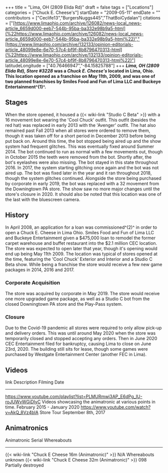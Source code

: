 +++
title = "Lima, OH (2809 Elida Rd)"
draft = false
tags = ["Locations"]
categories = ["Chuck E. Cheese's"]
startDate = "2009-05-11"
endDate = ""
contributors = ["Ceclife13","BurgersNuggs445","ThatBoiCydalan"]
citations = ["[https://www.limaohio.com/archive/126082/news-local_news-article_6659d000-eeb7-544b-95ba-ba332e98b9a5-html](%22https://www.limaohio.com/archive/126082/news-local_news-article_6659d000-eeb7-544b-95ba-ba332e98b9a5-html%22)","[https://www.limaohio.com/archive/132133/opinion-editorials-article_48099e8e-6e70-57c4-bf9f-8b8796470313-html](%22https://www.limaohio.com/archive/132133/opinion-editorials-article_48099e8e-6e70-57c4-bf9f-8b8796470313-html%22)"]
latitudeLongitude = ["40.76466947","-84.15825788"]
+++
***Lima, OH (2809 Elida Rd), Store #3228* was a *Chuck E. Cheese's* located in Lima, Ohio.
This location opened as a franchise on May 11th, 2009, and was one of two planned franchises by Smiles Food and Fun of Lima LLC and Buckeye Entertainment^(1)^.**

## Stages

When the store opened, it housed a {{< wiki-link "Studio C Beta" >}} with a 16 movement bot wearing the 'Cool Chuck' outfit. This outfit (besides the red hat) was replaced in early 2013 with the 'Avenger' outfit. The hat also remained past Fall 2013 when all stores were ordered to remove them, though it was taken off for a short period in December 2013 before being put back on. Around this time, the bot stopped being aired up and the show system had frequent glitches. This was eventually fixed around Summer 2014. The bot continued to run as normal with a few movements out, though in October 2015 the teeth were removed from the bot. Shortly after, the bot's eyelashes were also missing. The bot stayed in this state throughout 2016. In 2017, the system starting glitching once again and the bot was not aired up. The bot was fixed later in the year and it ran throughout 2018, though the system glitches continued. Alongside the store being purchased by corporate in early 2019, the bot was replaced with a 32 movement from the Downingtown PA store. The show saw no more major changes until the store's closure in 2020. It should also be noted that this location was one of the last with the bluescreen camera.

## History

In April 2008, an application for a loan was commissioned^(2)^ in order to open a Chuck E. Cheese in Lima Ohio. Smiles Food and Fun of Lima LLC and Buckeye Entertainment given a $475,000 loan to remodel the former carpet warehouse and buffet restaurant into the $2.1 million CEC location. The store was expected to open later that year, though it's opening would end up being May 11th 2009. The location was typical of stores opened at the time, featuring the 'Cool Chuck' Exterior and Interior and a Studio C Beta show. While being a franchise the store would receive a few new game packages in 2014, 2016 and 2017.

### Corporate Acquisition

The store was acquired by corporate in May 2019. The store would receive one more upgraded game package, as well as a Studio C bot from the closed Downingtown PA store and the Play-Pass system.

### Closure

Due to the Covid-19 pandemic all stores were required to only allow pick-up and delivery orders. This was until around May 2020 when the store was temporarily closed and stopped accepting any orders. Then in June 2020 CEC Entertainment filed for bankruptcy, causing Lima to close on June 23rd, 2020. The building still sits for lease, though some games were purchased by Westgate Entertainment Center (another FEC in Lima).

## Videos

  link                                                                       Description                                                    Filming Date
  -------------------------------------------------------------------------- -------------------------------------------------------------- ------------------------------
  https://www.youtube.com/playlist?list=PLMURmwi3AP_E6dPg_IU-roJUWvWGiDIyC   Videos showcasing the animatronic at various points in time.   February 2015 - January 2020
  https://www.youtube.com/watch?v=AkQ_8Vz4bIA                                Store Tour                                                     September 8th, 2017

## Animatronics

  Animatronic                                                Serial   Whereabouts
  ---------------------------------------------------------- -------- ---------------------
  {{< wiki-link "Chuck E Cheese 16m (Animatronic)" >}}   N/A      Whereabouts unknown
  {{< wiki-link "Chuck E Cheese 32m (Animatronic)" >}}   098      Partially destroyed
